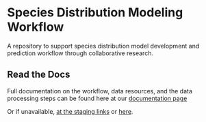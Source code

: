 # Species Distribution Modeling Workflow

A repository to support species distribution model development and prediction workflow through collaborative research.

## Read the Docs

Full documentation on the workflow, data resources, and the data processing steps can be found here at our [documentation page](https://gulfofmaine.github.io/sdm_workflow/docs/)

Or if unavailable, [at the staging links](https://adamkemberling.github.io/sdm_workflow/docs/) or [here](https://aallyn.github.io/sdm_workflow/docs/).

